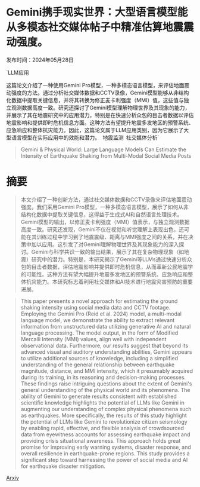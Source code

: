 # Gemini携手现实世界：大型语言模型能从多模态社交媒体帖子中精准估算地震震动强度。

发布时间：2024年05月28日

`LLM应用

这篇论文介绍了一种使用Gemini Pro模型，一种多模态语言模型，来评估地面震动强度的方法。通过分析社交媒体数据和CCTV录像，Gemini模型能够从非结构化数据中提取关键信息，并将其转换为修正麦卡利强度（MMI）值，这些值与独立观测数据高度一致。研究还探讨了Gemini模型理解物理世界及其现象的能力，并展示了其在地震研究中的应用潜力，特别是在快速分析众包的目击者数据以评估地震影响和提供即时危机信息方面。这种方法有望提升地震多发地区的预警系统、应急响应和整体抗灾能力。因此，这篇论文属于LLM应用类别，因为它展示了大型语言模型在实际应用中的效能和潜力。` `地震监测` `社交媒体分析`

> Gemini & Physical World: Large Language Models Can Estimate the Intensity of Earthquake Shaking from Multi-Modal Social Media Posts

# 摘要

> 本文介绍了一种创新方法，通过社交媒体数据和CCTV录像来评估地面震动强度。我们采用Gemini Pro模型，一种多模态语言模型，展示了如何从非结构化数据中提取关键信息，这得益于生成式AI和自然语言处理技术。Gemini模型的输出，以修正麦卡利强度（MMI）值表示，与独立观测数据高度一致。研究还发现，Gemini不仅在视觉和听觉理解上表现出色，还可能在其训练过程中学习到了地震震级、距离与MMI强度之间的关系，并在决策中加以应用。这引发了对Gemini理解物理世界及其现象能力的深入探讨。Gemini与科学共识一致的输出结果，展示了其在复杂物理现象（如地震）研究中的潜力。特别是，本研究揭示了Gemini等LLMs通过快速分析众包的目击者数据，评估地震影响并提供即时危机信息，从而革新公民地震学的可能性。这种方法有望大幅提升地震多发地区的预警系统、应急响应和整体抗灾能力。本研究标志着利用社交媒体和AI技术进行地震灾害预防的重要进展。

> This paper presents a novel approach for estimating the ground shaking intensity using social media data and CCTV footage. Employing the Gemini Pro (Reid et al. 2024) model, a multi-modal language model, we demonstrate the ability to extract relevant information from unstructured data utilizing generative AI and natural language processing. The model output, in the form of Modified Mercalli Intensity (MMI) values, align well with independent observational data. Furthermore, our results suggest that beyond its advanced visual and auditory understanding abilities, Gemini appears to utilize additional sources of knowledge, including a simplified understanding of the general relationship between earthquake magnitude, distance, and MMI intensity, which it presumably acquired during its training, in its reasoning and decision-making processes. These findings raise intriguing questions about the extent of Gemini's general understanding of the physical world and its phenomena. The ability of Gemini to generate results consistent with established scientific knowledge highlights the potential of LLMs like Gemini in augmenting our understanding of complex physical phenomena such as earthquakes. More specifically, the results of this study highlight the potential of LLMs like Gemini to revolutionize citizen seismology by enabling rapid, effective, and flexible analysis of crowdsourced data from eyewitness accounts for assessing earthquake impact and providing crisis situational awareness. This approach holds great promise for improving early warning systems, disaster response, and overall resilience in earthquake-prone regions. This study provides a significant step toward harnessing the power of social media and AI for earthquake disaster mitigation.

[Arxiv](https://arxiv.org/abs/2405.18732)